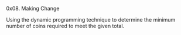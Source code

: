 0x08. Making Change

Using the dynamic programming technique to determine the minimum number of coins required to meet the given total.

